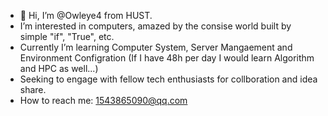 - 👋 Hi, I’m @Owleye4 from HUST.
- I’m interested in computers, amazed by the consise world built by simple "if", "True", etc.  
- Currently I’m learning Computer System, Server Mangaement and Environment Configration
   (If I have 48h per day I would learn Algorithm and HPC as well...)
- Seeking to engage with fellow tech enthusiasts for collboration and idea share. 
- How to reach me: 1543865090@qq.com
